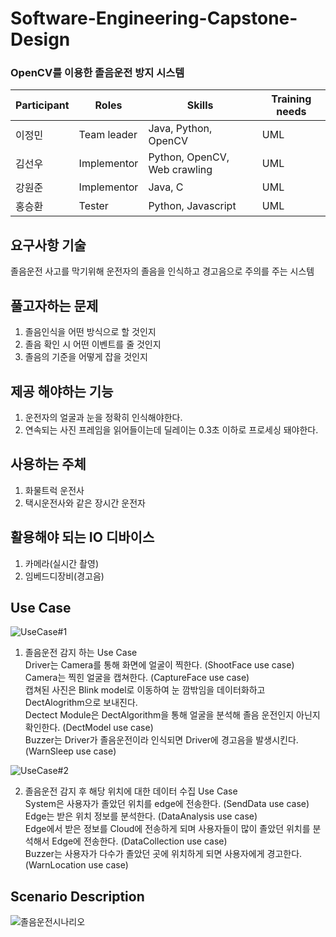 # Software-Engineering-Capstone-Design

### OpenCV를 이용한 졸음운전 방지 시스템
|Participant|Roles|Skills|Training needs|
|------|---|---|---|
|이정민|Team leader|Java, Python, OpenCV|UML|
|김선우|Implementor|Python, OpenCV, Web crawling|UML|
|강원준|Implementor|Java, C|UML|
|홍승환|Tester|Python, Javascript|UML|


## 요구사항 기술
졸음운전 사고를 막기위해 운전자의 졸음을 인식하고 경고음으로 주의를 주는 시스템

## 풀고자하는 문제
1. 졸음인식을 어떤 방식으로 할 것인지 
2. 졸음 확인 시 어떤 이벤트를 줄 것인지 
3. 졸음의 기준을 어떻게 잡을 것인지

## 제공 해야하는 기능
1. 운전자의 얼굴과 눈을 정확히 인식해야한다.
2. 연속되는 사진 프레임을 읽어들이는데 딜레이는 0.3초 이하로 프로세싱 돼야한다.

## 사용하는 주체
1. 화물트럭 운전사
2. 택시운전사와 같은 장시간 운전자

## 활용해야 되는 IO 디바이스
1. 카메라(실시간 촬영)
2. 임베드디장비(경고음)

## Use Case
![UseCase#1](https://user-images.githubusercontent.com/67508204/94380423-7244ab80-0170-11eb-929b-968be169ce9b.png)

1. 졸음운전 감지 하는 Use Case  
Driver는 Camera를 통해 화면에 얼굴이 찍한다. (ShootFace use case)  
Camera는 찍힌 얼굴을 캡쳐한다. (CaptureFace use case)  
캡쳐된 사진은 Blink model로 이동하여 눈 깜밖임을 데이터화하고 DectAlogrithm으로 보내진다.  
Dectect Module은 DectAlgorithm을 통해 얼굴을 분석해 졸음 운전인지 아닌지 확인한다. (DectModel use case)  
Buzzer는 Driver가 졸음운전이라 인식되면 Driver에 경고음을 발생시킨다. (WarnSleep use case)  

![UseCase#2](https://user-images.githubusercontent.com/50129757/95689014-091d6780-0c49-11eb-9fe6-922b6776a5e3.png)

2. 졸음운전 감지 후 해당 위치에 대한 데이터 수집 Use Case  
System은 사용자가 졸았던 위치를 edge에 전송한다. (SendData use case)  
Edge는 받은 위치 정보를 분석한다. (DataAnalysis use case)  
Edge에서 받은 정보를 Cloud에 전송하게 되며 사용자들이 많이 졸았던 위치를 분석해서 Edge에 전송한다. (DataCollection use case)  
Buzzer는 사용자가 다수가 졸았던 곳에 위치하게 되면 사용자에게 경고한다. (WarnLocation use case)  

## Scenario Description
![졸음운전시나리오](https://user-images.githubusercontent.com/67508204/93899288-212b5680-fd2f-11ea-83d9-823b68160f08.jpg)


